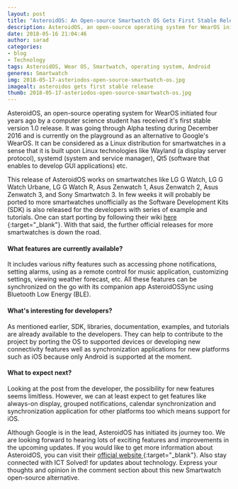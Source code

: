 ```yaml
---
layout: post
title: "AsteroidOS: An Open-source Smartwatch OS Gets First Stable Release"
description: AsteroidOS, an open-source operating system for WearOS initiated four years ago by a computer science student has received it's first stable version 1.0 release. It was going through Alpha testing during December 2016 and is currently on the playground as an alternative to Google's WearOS.
date: 2018-05-16 21:04:46
author: sarad
categories:
- blog
- Technology
tags: ‪‪AsteroidOS‬, ‪Wear OS‬, ‪Smartwatch‬, ‪operating system‬, ‪Android‬‬
generes: Smartwatch
img: 2018-05-17-asteriodos-open-source-smartwatch-os.jpg
imagealt: asteroidos gets first stable release
thumb: 2018-05-17-asteriodos-open-source-smartwatch-os.jpg
---
```


AsteroidOS, an open-source operating system for WearOS initiated four years ago by a computer science student has received it's first stable version 1.0 release. It was going through Alpha testing during December 2016 and is currently on the playground as an alternative to Google's WearOS. It can be considered as a Linux distribution for smartwatches in a sense that it is built upon Linux technologies like Wayland (a display server protocol), systemd (system and service manager), Qt5 (software that enables to develop GUI applications) etc.

This release of AsteroidOS works on smartwatches like LG G Watch, LG G Watch Urbane, LG G Watch R, Asus Zenwatch 1, Asus Zenwatch 2, Asus Zenwatch 3, and Sony Smartwatch 3. In few weeks it will probably be ported to more smartwatches unofficially as the Software Development Kits (SDK) is also released for the developers with series of example and tutorials. One can start porting by following their wiki [here <i class="fa fa-external-link" aria-hidden="true"></i>](https://asteroidos.org/wiki/porting-guide/){:target="_blank"}. With that said, the further official releases for more smartwatches is down the road.

#### What features are currently available?
It includes various nifty features such as accessing phone notifications, setting alarms, using as a remote control for music application, customizing settings, viewing weather forecast, etc. All these features can be synchronized on the go with its companion app AsteroidOSSync using Bluetooth Low Energy (BLE).

#### What's interesting for developers?
As mentioned earlier, SDK, libraries, documentation, examples, and tutorials are already available to the developers. They can help to contribute to the project by porting the OS to supported devices or developing new connectivity features well as synchronization applications for new platforms such as iOS because only Android is supported at the moment.

#### What to expect next?
Looking at the post from the developer, the possibility for new features seems limitless. However, we can at least expect to get features like always-on display, grouped notifications, calendar synchronization and synchronization application for other platforms too which means support for iOS. 

Although Google is in the lead, AsteroidOS has initiated its journey too. We are looking forward to hearing lots of exciting features and improvements in the upcoming updates. If you would like to get more information about AsteroidOS, you can visit their [official website <i class="fa fa-external-link" aria-hidden="true"></i>](https://asteroidos.org/){:target="_blank"}. Also stay connected with ICT Solved! for updates about technology. Express your thoughts and opinion in the comment section about this new Smartwatch open-source alternative.